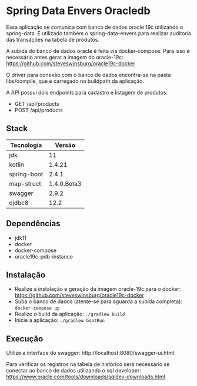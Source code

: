# Spring Data Envers Oracledb

Essa aplicação se comunica com banco de dados oracle 19c utilizando o spring-data. É utilizado também o spring-data-envers para realizar auditoria das transações na tabela de produtos.

A subida do banco de dados oracle é feita via docker-compose. Para isso é necessário antes gerar a imagem do oracle-19c: https://github.com/steveswinsburg/oracle19c-docker 

O driver para conexão com o banco de dados encontra-se na pasta libs/compile, que é carregado no buildpath da aplicação.

A API possui dois endpoints para cadastro e listagem de produtos:

- GET /api/products
- POST /api/products

## Stack

Tecnologia                       |  Versão       |
---------------------------------|---------------|
jdk                              | 11
kotlin                           | 1.4.21
spring-boot                      | 2.4.1
map-struct                       | 1.4.0.Beta3
swagger                          | 2.9.2
ojdbc8                           | 12.2

## Dependências

* jdk11
* docker
* docker-compose
* oracle19c-pdb-instance

## Instalação

* Realize a instalação e geração da imagem oracle-19c para o docker: https://github.com/steveswinsburg/oracle19c-docker
* Suba o banco de dados (atente-se para aguarda a subida completa): ```docker-compose up```
* Realize o build da aplicação: ```./gradlew build```
* Inicie a aplicação: ```./gradlew bootRun```

## Execução

Utilize a interface do swagger: http://localhost:8080/swagger-ui.html

Para verificar os registros na tabela de histórico será necessário se conectar ao banco de dados utilizando o sql developer: https://www.oracle.com/tools/downloads/sqldev-downloads.html